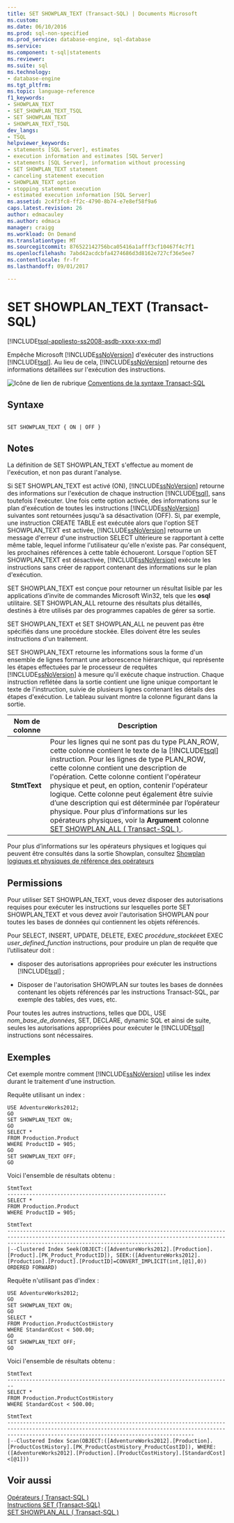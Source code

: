 ```yaml
---
title: SET SHOWPLAN_TEXT (Transact-SQL) | Documents Microsoft
ms.custom: 
ms.date: 06/10/2016
ms.prod: sql-non-specified
ms.prod_service: database-engine, sql-database
ms.service: 
ms.component: t-sql|statements
ms.reviewer: 
ms.suite: sql
ms.technology:
- database-engine
ms.tgt_pltfrm: 
ms.topic: language-reference
f1_keywords:
- SHOWPLAN_TEXT
- SET_SHOWPLAN_TEXT_TSQL
- SET SHOWPLAN_TEXT
- SHOWPLAN_TEXT_TSQL
dev_langs:
- TSQL
helpviewer_keywords:
- statements [SQL Server], estimates
- execution information and estimates [SQL Server]
- statements [SQL Server], information without processing
- SET SHOWPLAN_TEXT statement
- canceling statement execution
- SHOWPLAN_TEXT option
- stopping statement execution
- estimated execution information [SQL Server]
ms.assetid: 2c4f3fc8-ff2c-4790-8b74-e7e8ef58f9a6
caps.latest.revision: 26
author: edmacauley
ms.author: edmaca
manager: craigg
ms.workload: On Demand
ms.translationtype: MT
ms.sourcegitcommit: 876522142756bca05416a1afff3cf10467f4c7f1
ms.openlocfilehash: 7abd42acdcbfa4274686d3d8162e727cf36e5ee7
ms.contentlocale: fr-fr
ms.lasthandoff: 09/01/2017

---
```

# <a name="set-showplantext-transact-sql"></a>SET SHOWPLAN_TEXT (Transact-SQL)
[!INCLUDE[tsql-appliesto-ss2008-asdb-xxxx-xxx-md](../../includes/tsql-appliesto-ss2008-asdb-xxxx-xxx-md.md)]

  Empêche Microsoft [!INCLUDE[ssNoVersion](../../includes/ssnoversion-md.md)] d'exécuter des instructions [!INCLUDE[tsql](../../includes/tsql-md.md)]. Au lieu de cela, [!INCLUDE[ssNoVersion](../../includes/ssnoversion-md.md)] retourne des informations détaillées sur l'exécution des instructions.  
  
 ![Icône de lien de rubrique](../../database-engine/configure-windows/media/topic-link.gif "Icône lien de rubrique") [Conventions de la syntaxe Transact-SQL](../../t-sql/language-elements/transact-sql-syntax-conventions-transact-sql.md)  
  
## <a name="syntax"></a>Syntaxe  
  
```  
  
SET SHOWPLAN_TEXT { ON | OFF }  
```  
  
## <a name="remarks"></a>Notes  
 La définition de SET SHOWPLAN_TEXT s'effectue au moment de l'exécution, et non pas durant l'analyse.  
  
 Si SET SHOWPLAN_TEXT est activé (ON), [!INCLUDE[ssNoVersion](../../includes/ssnoversion-md.md)] retourne des informations sur l'exécution de chaque instruction [!INCLUDE[tsql](../../includes/tsql-md.md)], sans toutefois l'exécuter. Une fois cette option activée, des informations sur le plan d'exécution de toutes les instructions [!INCLUDE[ssNoVersion](../../includes/ssnoversion-md.md)] suivantes sont retournées jusqu'à sa désactivation (OFF). Si, par exemple, une instruction CREATE TABLE est exécutée alors que l'option SET SHOWPLAN_TEXT est activée, [!INCLUDE[ssNoVersion](../../includes/ssnoversion-md.md)] retourne un message d'erreur d'une instruction SELECT ultérieure se rapportant à cette même table, lequel informe l'utilisateur qu'elle n'existe pas. Par conséquent, les prochaines références à cette table échoueront. Lorsque l'option SET SHOWPLAN_TEXT est désactivée, [!INCLUDE[ssNoVersion](../../includes/ssnoversion-md.md)] exécute les instructions sans créer de rapport contenant des informations sur le plan d'exécution.  
  
 SET SHOWPLAN_TEXT est conçue pour retourner un résultat lisible par les applications d’invite de commandes Microsoft Win32, tels que les **osql** utilitaire. SET SHOWPLAN_ALL retourne des résultats plus détaillés, destinés à être utilisés par des programmes capables de gérer sa sortie.  
  
 SET SHOWPLAN_TEXT et SET SHOWPLAN_ALL ne peuvent pas être spécifiés dans une procédure stockée. Elles doivent être les seules instructions d'un traitement.  
  
 SET SHOWPLAN_TEXT retourne les informations sous la forme d'un ensemble de lignes formant une arborescence hiérarchique, qui représente les étapes effectuées par le processeur de requêtes [!INCLUDE[ssNoVersion](../../includes/ssnoversion-md.md)] à mesure qu'il exécute chaque instruction. Chaque instruction reflétée dans la sortie contient une ligne unique comportant le texte de l'instruction, suivie de plusieurs lignes contenant les détails des étapes d'exécution. Le tableau suivant montre la colonne figurant dans la sortie.  
  
|Nom de colonne| Description|  
|-----------------|-----------------|  
|**StmtText**|Pour les lignes qui ne sont pas du type PLAN_ROW, cette colonne contient le texte de la [!INCLUDE[tsql](../../includes/tsql-md.md)] instruction. Pour les lignes de type PLAN_ROW, cette colonne contient une description de l'opération. Cette colonne contient l'opérateur physique et peut, en option, contenir l'opérateur logique. Cette colonne peut également être suivie d’une description qui est déterminée par l’opérateur physique. Pour plus d’informations sur les opérateurs physiques, voir la **Argument** colonne [SET SHOWPLAN_ALL &#40; Transact-SQL &#41; ](../../t-sql/statements/set-showplan-all-transact-sql.md).|  
  
 Pour plus d’informations sur les opérateurs physiques et logiques qui peuvent être consultés dans la sortie Showplan, consultez [Showplan logiques et physiques de référence des opérateurs](../../relational-databases/showplan-logical-and-physical-operators-reference.md)  
  
## <a name="permissions"></a>Permissions  
 Pour utiliser SET SHOWPLAN_TEXT, vous devez disposer des autorisations requises pour exécuter les instructions sur lesquelles porte SET SHOWPLAN_TEXT et vous devez avoir l'autorisation SHOWPLAN pour toutes les bases de données qui contiennent les objets référencés.  
  
 Pour SELECT, INSERT, UPDATE, DELETE, EXEC *procédure_stockée*et EXEC *user_defined_function* instructions, pour produire un plan de requête que l’utilisateur doit :  
  
-   disposer des autorisations appropriées pour exécuter les instructions [!INCLUDE[tsql](../../includes/tsql-md.md)] ;  
  
-   Disposer de l'autorisation SHOWPLAN sur toutes les bases de données contenant les objets référencés par les instructions Transact-SQL, par exemple des tables, des vues, etc.  
  
 Pour toutes les autres instructions, telles que DDL, USE *nom_base_de_données*, SET, DECLARE, dynamic SQL et ainsi de suite, seules les autorisations appropriées pour exécuter le [!INCLUDE[tsql](../../includes/tsql-md.md)] instructions sont nécessaires.  
  
## <a name="examples"></a>Exemples  
 Cet exemple montre comment [!INCLUDE[ssNoVersion](../../includes/ssnoversion-md.md)] utilise les index durant le traitement d'une instruction.  
  
 Requête utilisant un index :  
  
```  
USE AdventureWorks2012;  
GO  
SET SHOWPLAN_TEXT ON;  
GO  
SELECT *  
FROM Production.Product   
WHERE ProductID = 905;  
GO  
SET SHOWPLAN_TEXT OFF;  
GO  
```  
  
 Voici l'ensemble de résultats obtenu :  
  
```  
StmtText                                             
---------------------------------------------------  
SELECT *  
FROM Production.Product   
WHERE ProductID = 905;   
  
StmtText                                                                                                                                                                                        
----------------------------------------------------------------------------------------------------------------------------------------------------------------------------------------------  
|--Clustered Index Seek(OBJECT:([AdventureWorks2012].[Production].[Product].[PK_Product_ProductID]), SEEK:([AdventureWorks2012].[Production].[Product].[ProductID]=CONVERT_IMPLICIT(int,[@1],0)) ORDERED FORWARD)   
```  
  
 Requête n'utilisant pas d'index :  
  
```  
USE AdventureWorks2012;  
GO  
SET SHOWPLAN_TEXT ON;  
GO  
SELECT *  
FROM Production.ProductCostHistory  
WHERE StandardCost < 500.00;  
GO  
SET SHOWPLAN_TEXT OFF;  
GO  
```  
  
 Voici l'ensemble de résultats obtenu :  
  
```  
StmtText                                                                  
------------------------------------------------------------------------  
SELECT *  
FROM Production.ProductCostHistory  
WHERE StandardCost < 500.00;   
  
StmtText                                                                                                                                                                                                  
--------------------------------------------------------------------------------------------------------------------------------------------------------------------------------------------------------  
|--Clustered Index Scan(OBJECT:([AdventureWorks2012].[Production].[ProductCostHistory].[PK_ProductCostHistory_ProductCostID]), WHERE:([AdventureWorks2012].[Production].[ProductCostHistory].[StandardCost]<[@1]))  
```  
  
## <a name="see-also"></a>Voir aussi  
 [Opérateurs &#40; Transact-SQL &#41;](../../t-sql/language-elements/operators-transact-sql.md)   
 [Instructions SET &#40;Transact-SQL&#41;](../../t-sql/statements/set-statements-transact-sql.md)   
 [SET SHOWPLAN_ALL &#40; Transact-SQL &#41;](../../t-sql/statements/set-showplan-all-transact-sql.md)  
  
  


